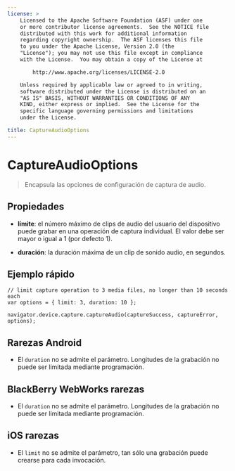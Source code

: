 ```yaml
---
license: >
    Licensed to the Apache Software Foundation (ASF) under one
    or more contributor license agreements.  See the NOTICE file
    distributed with this work for additional information
    regarding copyright ownership.  The ASF licenses this file
    to you under the Apache License, Version 2.0 (the
    "License"); you may not use this file except in compliance
    with the License.  You may obtain a copy of the License at

        http://www.apache.org/licenses/LICENSE-2.0

    Unless required by applicable law or agreed to in writing,
    software distributed under the License is distributed on an
    "AS IS" BASIS, WITHOUT WARRANTIES OR CONDITIONS OF ANY
    KIND, either express or implied.  See the License for the
    specific language governing permissions and limitations
    under the License.

title: CaptureAudioOptions
---
```


# CaptureAudioOptions

> Encapsula las opciones de configuración de captura de audio.

## Propiedades

*   **límite**: el número máximo de clips de audio del usuario del dispositivo puede grabar en una operación de captura individual. El valor debe ser mayor o igual a 1 (por defecto 1).

*   **duración**: la duración máxima de un clip de sonido audio, en segundos.

## Ejemplo rápido

    // limit capture operation to 3 media files, no longer than 10 seconds each
    var options = { limit: 3, duration: 10 };
    
    navigator.device.capture.captureAudio(captureSuccess, captureError, options);
    

## Rarezas Android

*   El `duration` no se admite el parámetro. Longitudes de la grabación no puede ser limitada mediante programación.

## BlackBerry WebWorks rarezas

*   El `duration` no se admite el parámetro. Longitudes de la grabación no puede ser limitada mediante programación.

## iOS rarezas

*   El `limit` no se admite el parámetro, tan sólo una grabación puede crearse para cada invocación.
